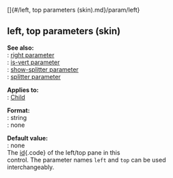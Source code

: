 []{#/left, top parameters (skin).md}/param/left}    
## left, top parameters (skin)    
**See also:**    
:   [right parameter](/%7Bskin%7D/param/right)    
:   [is-vert parameter](/%7Bskin%7D/param/is-vert)    
:   [show-splitter parameter](/%7Bskin%7D/param/show-splitter)    
:   [splitter parameter](/%7Bskin%7D/param/splitter)    
<!-- -->    
**Applies to:**    
:   [Child](/%7Bskin%7D/control/child)    
<!-- -->    
**Format:**    
:   string    
:   none    
<!-- -->    
**Default value:**    
:   none    
The [id](/%7Bskin%7D/param/id){.code} of the left/top pane in this    
control. The parameter names `left` and `top` can be used    
interchangeably.  